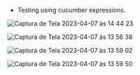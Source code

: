 * Testing using cucumber expressions.

![Captura de Tela 2023-04-07 às 14 44 23](https://user-images.githubusercontent.com/65136543/230653590-55eea399-3654-4457-9daf-838b6a13b954.png)


![Captura de Tela 2023-04-07 às 13 56 38](https://user-images.githubusercontent.com/65136543/230647462-f7ae3b70-0c42-4080-a1e8-a2bf5e58076c.png)

![Captura de Tela 2023-04-07 às 13 59 02](https://user-images.githubusercontent.com/65136543/230647789-b6bcf19d-faa6-416b-b26a-80a2fc9b9d9b.png)

![Captura de Tela 2023-04-07 às 13 59 50](https://user-images.githubusercontent.com/65136543/230647880-d6f12b4b-4602-497c-a035-4ff5cf81fbee.png)

